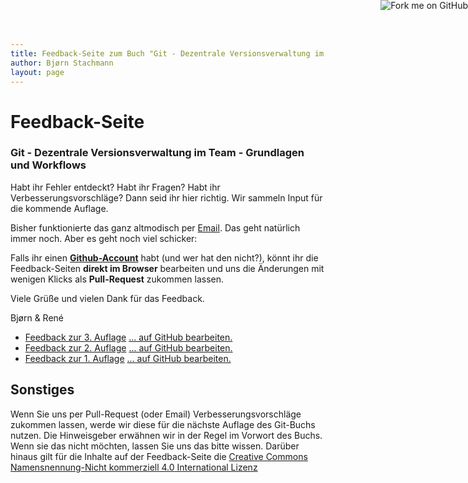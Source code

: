 ```yaml
---
title: Feedback-Seite zum Buch "Git - Dezentrale Versionsverwaltung im Team - Grundlagen und Workflows"
author: Bjørn Stachmann
layout: page
---
```


# Feedback-Seite

### Git - Dezentrale Versionsverwaltung im Team - Grundlagen und Workflows

Habt ihr Fehler entdeckt? Habt ihr Fragen? Habt ihr Verbesserungsvorschläge?
Dann seid ihr hier richtig. Wir sammeln Input für die kommende Auflage.

Bisher funktionierte das ganz altmodisch per [Email](mailto:git@etosquare.de). Das geht natürlich immer noch. Aber es geht noch viel schicker:

Falls ihr einen **[Github-Account](https://github.com/join)** habt (und wer hat den nicht?), könnt ihr die Feedback-Seiten **direkt im Browser** bearbeiten und uns die Änderungen mit wenigen Klicks als **Pull-Request** zukommen lassen.

Viele Grüße und vielen Dank für das Feedback.

Bjørn & René

 * [Feedback zur 3. Auflage](feedback-git-buch-auflage-3.html) [... auf GitHub bearbeiten.](https://github.com/bstachmann/gitbuch-feedback/blob/gh-pages/feedback-git-buch-auflage-3.md)
 * [Feedback zur 2. Auflage](feedback-git-buch-auflage-2.html) [... auf GitHub bearbeiten.](https://github.com/bstachmann/gitbuch-feedback/blob/gh-pages/feedback-git-buch-auflage-2.md)
 * [Feedback zur 1. Auflage](feedback-git-buch-auflage-1.html) [... auf GitHub bearbeiten.](https://github.com/bstachmann/gitbuch-feedback/blob/gh-pages/feedback-git-buch-auflage-1.md)

## Sonstiges

Wenn Sie uns per Pull-Request (oder Email) Verbesserungsvorschläge zukommen lassen, werde wir diese für die nächste Auflage des Git-Buchs nutzen. Die Hinweisgeber erwähnen wir in der Regel im Vorwort des Buchs. Wenn sie das nicht möchten, lassen Sie uns das bitte wissen. Darüber hinaus gilt für die Inhalte auf der Feedback-Seite die [Creative Commons Namensnennung-Nicht kommerziell 4.0 International Lizenz](LICENSE.html)


<a href="https://github.com/bstachmann/gitbuch-feedback"><img style="position: absolute; top: 0; right: 0; border: 0;" src="https://camo.githubusercontent.com/365986a132ccd6a44c23a9169022c0b5c890c387/68747470733a2f2f73332e616d617a6f6e6177732e636f6d2f6769746875622f726962626f6e732f666f726b6d655f72696768745f7265645f6161303030302e706e67" alt="Fork me on GitHub" data-canonical-src="https://s3.amazonaws.com/github/ribbons/forkme_right_red_aa0000.png"></a>
